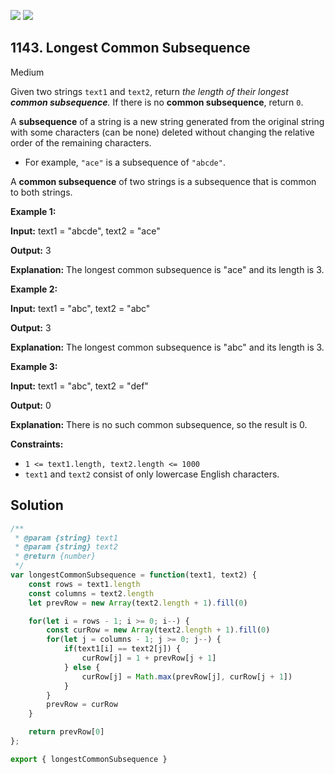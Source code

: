 [![](https://img.shields.io/github/stars/javadev/LeetCode-in-All?label=Stars&style=flat-square)](https://github.com/javadev/LeetCode-in-All)
[![](https://img.shields.io/github/forks/javadev/LeetCode-in-All?label=Fork%20me%20on%20GitHub%20&style=flat-square)](https://github.com/javadev/LeetCode-in-All/fork)

## 1143\. Longest Common Subsequence

Medium

Given two strings `text1` and `text2`, return _the length of their longest **common subsequence**._ If there is no **common subsequence**, return `0`.

A **subsequence** of a string is a new string generated from the original string with some characters (can be none) deleted without changing the relative order of the remaining characters.

*   For example, `"ace"` is a subsequence of `"abcde"`.

A **common subsequence** of two strings is a subsequence that is common to both strings.

**Example 1:**

**Input:** text1 = "abcde", text2 = "ace"

**Output:** 3

**Explanation:** The longest common subsequence is "ace" and its length is 3.

**Example 2:**

**Input:** text1 = "abc", text2 = "abc"

**Output:** 3

**Explanation:** The longest common subsequence is "abc" and its length is 3.

**Example 3:**

**Input:** text1 = "abc", text2 = "def"

**Output:** 0

**Explanation:** There is no such common subsequence, so the result is 0.

**Constraints:**

*   `1 <= text1.length, text2.length <= 1000`
*   `text1` and `text2` consist of only lowercase English characters.

## Solution

```javascript
/**
 * @param {string} text1
 * @param {string} text2
 * @return {number}
 */
var longestCommonSubsequence = function(text1, text2) {
    const rows = text1.length
    const columns = text2.length
    let prevRow = new Array(text2.length + 1).fill(0)

    for(let i = rows - 1; i >= 0; i--) {
        const curRow = new Array(text2.length + 1).fill(0)
        for(let j = columns - 1; j >= 0; j--) {
            if(text1[i] == text2[j]) {
                curRow[j] = 1 + prevRow[j + 1]
            } else {
                curRow[j] = Math.max(prevRow[j], curRow[j + 1])
            }
        }
        prevRow = curRow
    }

    return prevRow[0]
};

export { longestCommonSubsequence }
```